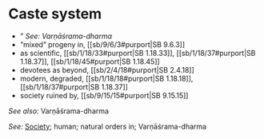 # Caste system



* ” *See: Varṇāśrama-dharma*
* ”mixed” progeny in, [[sb/9/6/3#purport|SB 9.6.3]]
* as scientific, [[sb/1/18/33#purport|SB 1.18.33]], [[sb/1/18/37#purport|SB 1.18.37]], [[sb/1/18/45#purport|SB 1.18.45]]
* devotees as beyond, [[sb/2/4/18#purport|SB 2.4.18]]
* modern, degraded, [[sb/1/18/18#purport|SB 1.18.18]], [[sb/1/18/37#purport|SB 1.18.37]]
* society ruined by, [[sb/9/15/15#purport|SB 9.15.15]]

*See also:* Varṇāśrama-dharma

*See:* [Society](entries/society.md); human; natural orders in; Varṇāśrama-dharma
